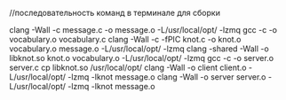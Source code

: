 //последовательность команд в терминале для сборки

clang -Wall -c message.c -o message.o -L/usr/local/opt/ -lzmq
gcc -c -o vocabulary.o vocabulary.c
clang -Wall -c -fPIC knot.c -o knot.o vocabulary.o message.o -L/usr/local/opt/ -lzmq
clang -shared -Wall -o libknot.so knot.o vocabulary.o -L/usr/local/opt/ -lzmq
gcc -c -o server.o server.c
cp libknot.so /usr/local/opt/
clang -Wall -o client client.o -L/usr/local/opt/ -lzmq -lknot message.o
clang -Wall -o server server.o -L/usr/local/opt/ -lzmq -lknot message.o
